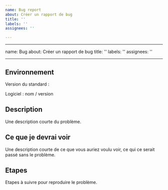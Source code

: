```yaml
---
name: Bug report
about: Créer un rapport de bug
title: ''
labels: ''
assignees: ''

---
```


---
name: Bug
about: Créer un rapport de bug
title: ''
labels: ''
assignees: ''

---

## Environnement

Version du standard : 

Logiciel : nom / version

## Description

Une description courte du problème.

## Ce que je devrai voir

Une description courte de ce que vous auriez voulu voir, ce qui ce serait passé sans le problème.

## Etapes

Etapes à suivre pour reproduire le problème.
